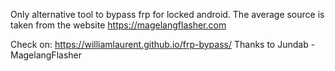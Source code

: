Only alternative tool to bypass frp for locked android.  The average source is taken from the website https://magelangflasher.com

Check on: https://williamlaurent.github.io/frp-bypass/
Thanks to Jundab - MagelangFlasher
